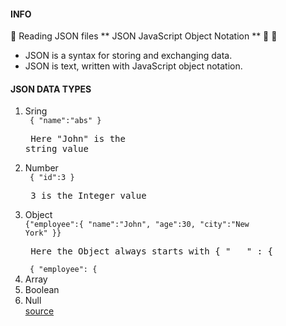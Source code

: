 #### INFO
:1234: Reading JSON files
** JSON  JavaScript Object Notation ** :dizzy:
:construction_worker: 
- JSON is a syntax for storing and exchanging data.
- JSON is text, written with JavaScript object notation.
#### JSON DATA TYPES
1. Sring <br>
   <code> { "name":"abs" } </code> <pre> Here "John" is the string value </pre>
2. Number <br>
   <code> { "id":3 } </code> <pre> 3 is the Integer value </pre>
3. Object <br>
   <code>{"employee":{ "name":"John", "age":30, "city":"New York" }}</code> <pre> Here the Object always starts with { "___" : { </pre> <code> { "employee": {  </code>
4. Array
5. Boolean
6. Null <br>
[source](https://www.json.org/)
